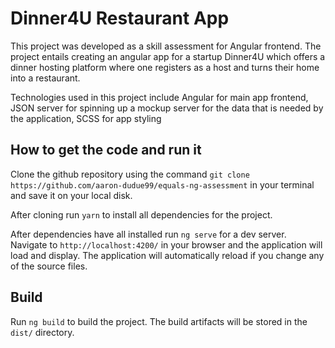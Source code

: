 # Dinner4U Restaurant App

This project was developed as a skill assessment for Angular frontend. The project entails creating an angular app for a startup Dinner4U which offers a dinner hosting platform where one registers as a host and turns their home into a restaurant.

Technologies used in this project include Angular for main app frontend, JSON server for spinning up a mockup server for the data that is needed by the application, SCSS for app styling 

## How to get the code and run it

Clone the github repository using the command `git clone https://github.com/aaron-dudue99/equals-ng-assessment` in your terminal and save it on your local disk.

After cloning run `yarn` to install all dependencies for the project.



After dependencies have all installed run `ng serve` for a dev server. Navigate to `http://localhost:4200/` in your browser and the application will load and display. The application will automatically reload if you change any of the source files.



## Build

Run `ng build` to build the project. The build artifacts will be stored in the `dist/` directory.

